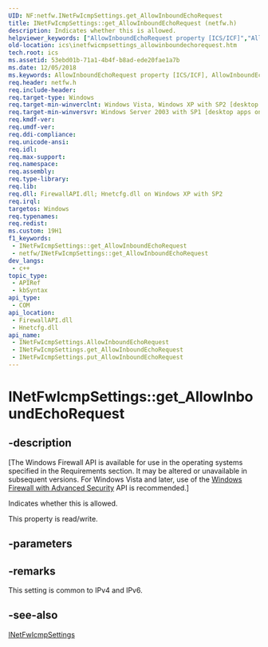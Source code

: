 ```yaml
---
UID: NF:netfw.INetFwIcmpSettings.get_AllowInboundEchoRequest
title: INetFwIcmpSettings::get_AllowInboundEchoRequest (netfw.h)
description: Indicates whether this is allowed.
helpviewer_keywords: ["AllowInboundEchoRequest property [ICS/ICF]","AllowInboundEchoRequest property [ICS/ICF]","INetFwIcmpSettings interface","INetFwIcmpSettings interface [ICS/ICF]","AllowInboundEchoRequest property","INetFwIcmpSettings.AllowInboundEchoRequest","INetFwIcmpSettings.get_AllowInboundEchoRequest","INetFwIcmpSettings::AllowInboundEchoRequest","INetFwIcmpSettings::get_AllowInboundEchoRequest","INetFwIcmpSettings::put_AllowInboundEchoRequest","get_AllowInboundEchoRequest","ics.inetfwicmpsettings_allowinboundechorequest","netfw/INetFwIcmpSettings::AllowInboundEchoRequest","netfw/INetFwIcmpSettings::get_AllowInboundEchoRequest","netfw/INetFwIcmpSettings::put_AllowInboundEchoRequest"]
old-location: ics\inetfwicmpsettings_allowinboundechorequest.htm
tech.root: ics
ms.assetid: 53ebd01b-71a1-4b4f-b8ad-ede20fae1a7b
ms.date: 12/05/2018
ms.keywords: AllowInboundEchoRequest property [ICS/ICF], AllowInboundEchoRequest property [ICS/ICF],INetFwIcmpSettings interface, INetFwIcmpSettings interface [ICS/ICF],AllowInboundEchoRequest property, INetFwIcmpSettings.AllowInboundEchoRequest, INetFwIcmpSettings.get_AllowInboundEchoRequest, INetFwIcmpSettings::AllowInboundEchoRequest, INetFwIcmpSettings::get_AllowInboundEchoRequest, INetFwIcmpSettings::put_AllowInboundEchoRequest, get_AllowInboundEchoRequest, ics.inetfwicmpsettings_allowinboundechorequest, netfw/INetFwIcmpSettings::AllowInboundEchoRequest, netfw/INetFwIcmpSettings::get_AllowInboundEchoRequest, netfw/INetFwIcmpSettings::put_AllowInboundEchoRequest
req.header: netfw.h
req.include-header: 
req.target-type: Windows
req.target-min-winverclnt: Windows Vista, Windows XP with SP2 [desktop apps only]
req.target-min-winversvr: Windows Server 2003 with SP1 [desktop apps only]
req.kmdf-ver: 
req.umdf-ver: 
req.ddi-compliance: 
req.unicode-ansi: 
req.idl: 
req.max-support: 
req.namespace: 
req.assembly: 
req.type-library: 
req.lib: 
req.dll: FirewallAPI.dll; Hnetcfg.dll on Windows XP with SP2
req.irql: 
targetos: Windows
req.typenames: 
req.redist: 
ms.custom: 19H1
f1_keywords:
 - INetFwIcmpSettings::get_AllowInboundEchoRequest
 - netfw/INetFwIcmpSettings::get_AllowInboundEchoRequest
dev_langs:
 - c++
topic_type:
 - APIRef
 - kbSyntax
api_type:
 - COM
api_location:
 - FirewallAPI.dll
 - Hnetcfg.dll
api_name:
 - INetFwIcmpSettings.AllowInboundEchoRequest
 - INetFwIcmpSettings.get_AllowInboundEchoRequest
 - INetFwIcmpSettings.put_AllowInboundEchoRequest
---
```


# INetFwIcmpSettings::get_AllowInboundEchoRequest


## -description

<p class="CCE_Message">[The Windows Firewall API is available for use in the operating systems specified in the Requirements section. It may be altered or unavailable in subsequent versions. For Windows Vista and later, use of the <a href="https://docs.microsoft.com/previous-versions/windows/desktop/ics/windows-firewall-advanced-security-start-page">Windows Firewall with Advanced Security</a> API is recommended.]

Indicates whether this is allowed.

This property is read/write.

## -parameters

## -remarks

This setting is common to IPv4 and IPv6.

## -see-also

<a href="https://docs.microsoft.com/previous-versions/windows/desktop/api/netfw/nn-netfw-inetfwicmpsettings">INetFwIcmpSettings</a>

